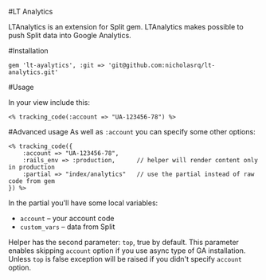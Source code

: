 #LT Analytics

LTAnalytics is an extension for Split gem. LTAnalytics makes possible to push
Split data into Google Analytics.


#Installation
```
gem 'lt-ayalytics', :git => 'git@github.com:nicholasrq/lt-analytics.git'
```

#Usage

In your view include this:

```
<% tracking_code(:account => "UA-123456-78") %>
```

#Advanced usage
As well as `:account` you can specify some other options:

``` 
<% tracking_code({
	:account => "UA-123456-78",
	:rails_env => :production,		// helper will render content only in production
	:partial => "index/analytics"	// use the partial instead of raw code from gem
}) %>
```

In the partial you'll have some local variables:

* `account` – your account code
* `custom_vars`	– data from Split

Helper has the second parameter: `top`, true by default.
This parameter enables skipping `account` option if you use async type of GA installation.
Unless `top` is false exception will be raised if you didn't specify `account` option.